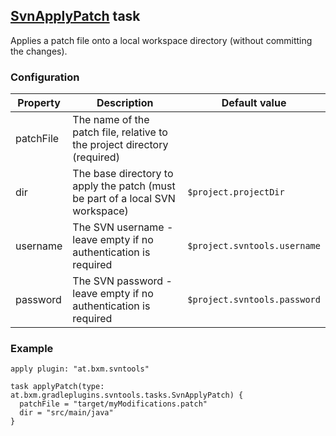 ## [SvnApplyPatch](../src/main/groovy/at/bxm/gradleplugins/svntools/tasks/SvnApplyPatch.groovy) task

Applies a patch file onto a local workspace directory (without committing the changes).

### Configuration

Property      | Description | Default value
------------- | ----------- | -------------
patchFile     | The name of the patch file, relative to the project directory (required) |
dir           | The base directory to apply the patch (must be part of a local SVN workspace) | `$project.projectDir`
username      | The SVN username - leave empty if no authentication is required | `$project.svntools.username`
password      | The SVN password - leave empty if no authentication is required | `$project.svntools.password`

### Example

    apply plugin: "at.bxm.svntools"

    task applyPatch(type: at.bxm.gradleplugins.svntools.tasks.SvnApplyPatch) {
      patchFile = "target/myModifications.patch"
      dir = "src/main/java"
    }
